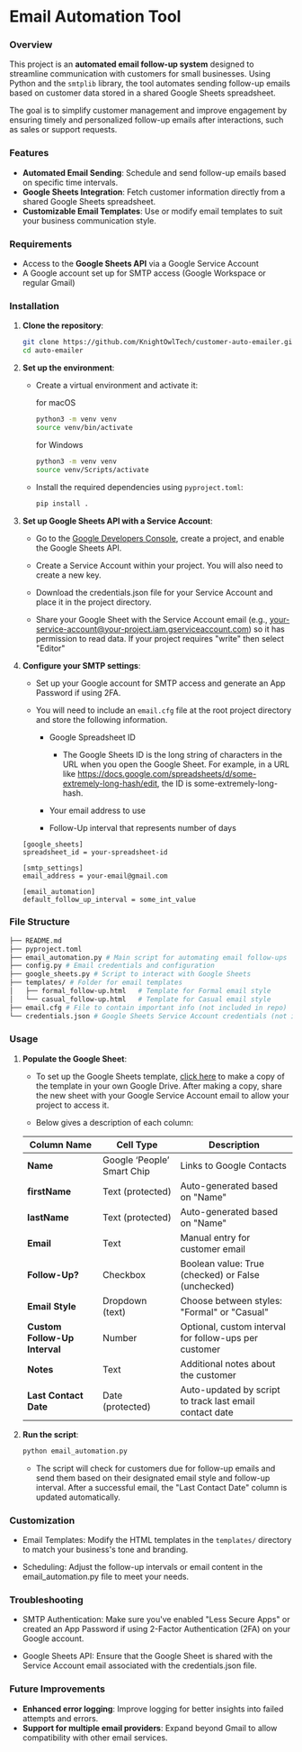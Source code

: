 # Email Automation Tool

### Overview

This project is an **automated email follow-up system** designed to streamline communication with customers for small businesses. Using Python and the `smtplib` library, the tool automates sending follow-up emails based on customer data stored in a shared Google Sheets spreadsheet.

The goal is to simplify customer management and improve engagement by ensuring timely and personalized follow-up emails after interactions, such as sales or support requests.

### Features

- **Automated Email Sending**: Schedule and send follow-up emails based on specific time intervals.
- **Google Sheets Integration**: Fetch customer information directly from a shared Google Sheets spreadsheet.
- **Customizable Email Templates**: Use or modify email templates to suit your business communication style.

### Requirements

- Access to the **Google Sheets API** via a Google Service Account
- A Google account set up for SMTP access (Google Workspace or regular Gmail)

### Installation

1. **Clone the repository**:

   ```bash
   git clone https://github.com/KnightOwlTech/customer-auto-emailer.git
   cd auto-emailer
   ```

2. **Set up the environment**:

   - Create a virtual environment and activate it:

     for macOS

     ```bash
     python3 -m venv venv
     source venv/bin/activate
     ```

     for Windows

     ```bash
     python3 -m venv venv
     source venv/Scripts/activate
     ```

   - Install the required dependencies using `pyproject.toml`:

     ```bash
     pip install .
     ```

3. **Set up Google Sheets API with a Service Account**:

   - Go to the [Google Developers Console](https://console.cloud.google.com), create a project, and enable the Google Sheets API.

   - Create a Service Account within your project. You will also need to create a new key.

   - Download the credentials.json file for your Service Account and place it in the project directory.

   - Share your Google Sheet with the Service Account email (e.g., your-service-account@your-project.iam.gserviceaccount.com) so it has permission to read data. If your project requires "write" then select "Editor"

4. **Configure your SMTP settings**:

   - Set up your Google account for SMTP access and generate an App Password if using 2FA.

   - You will need to include an `email.cfg` file at the root project directory and store the following information.

     - Google Spreadsheet ID

       - The Google Sheets ID is the long string of characters in the URL when you open the Google Sheet. For example, in a URL like https://docs.google.com/spreadsheets/d/some-extremely-long-hash/edit, the ID is some-extremely-long-hash.

     - Your email address to use

     - Follow-Up interval that represents number of days

   ```config
   [google_sheets]
   spreadsheet_id = your-spreadsheet-id

   [smtp_settings]
   email_address = your-email@gmail.com

   [email_automation]
   default_follow_up_interval = some_int_value
   ```

### File Structure

```bash
├── README.md
├── pyproject.toml
├── email_automation.py # Main script for automating email follow-ups
├── config.py # Email credentials and configuration
├── google_sheets.py # Script to interact with Google Sheets
├── templates/ # Folder for email templates
│   ├── formal_follow-up.html   # Template for Formal email style
│   └── casual_follow-up.html   # Template for Casual email style
├── email.cfg # File to contain important info (not included in repo)
└── credentials.json # Google Sheets Service Account credentials (not included in repo)
```

### Usage

1. **Populate the Google Sheet**:

   - To set up the Google Sheets template, [click here](https://docs.google.com/spreadsheets/d/19aBWnh2iwkLwcHIX3nVqzdvzlZaCTQP5I4vXTaQi-M4/copy) to make a copy of the template in your own Google Drive. After making a copy, share the new sheet with your Google Service Account email to allow your project to access it.

   - Below gives a description of each column:

   | Column Name                   | Cell Type                  | Description                                             |
   | ----------------------------- | -------------------------- | ------------------------------------------------------- |
   | **Name**                      | Google ‘People’ Smart Chip | Links to Google Contacts                                |
   | **firstName**                 | Text (protected)           | Auto-generated based on "Name"                          |
   | **lastName**                  | Text (protected)           | Auto-generated based on "Name"                          |
   | **Email**                     | Text                       | Manual entry for customer email                         |
   | **Follow-Up?**                | Checkbox                   | Boolean value: True (checked) or False (unchecked)      |
   | **Email Style**               | Dropdown (text)            | Choose between styles: "Formal" or "Casual"             |
   | **Custom Follow-Up Interval** | Number                     | Optional, custom interval for follow-ups per customer   |
   | **Notes**                     | Text                       | Additional notes about the customer                     |
   | **Last Contact Date**         | Date (protected)           | Auto-updated by script to track last email contact date |

2. **Run the script**:

   ```python
   python email_automation.py
   ```

   - The script will check for customers due for follow-up emails and send them based on their designated email style and follow-up interval. After a successful email, the "Last Contact Date" column is updated automatically.

### Customization

- Email Templates: Modify the HTML templates in the `templates/` directory to match your business's tone and branding.

- Scheduling: Adjust the follow-up intervals or email content in the email_automation.py file to meet your needs.

### Troubleshooting

- SMTP Authentication: Make sure you've enabled "Less Secure Apps" or created an App Password if using 2-Factor Authentication (2FA) on your Google account.

- Google Sheets API: Ensure that the Google Sheet is shared with the Service Account email associated with the credentials.json file.

### Future Improvements

- **Enhanced error logging**: Improve logging for better insights into failed attempts and errors.
- **Support for multiple email providers**: Expand beyond Gmail to allow compatibility with other email services.
